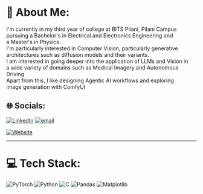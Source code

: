 # 💫 About Me:
I'm currently in my third year of college at BITS Pilani, Pilani Campus <br>
pursuing a Bachelor's in Electrical and Electronics Engineering and <br>
a Master's in Physics.<br>
I'm particularly interested in Computer Vision, particularly generative <br>
architectures such as diffusion models and their variants.<br>
I am interested in going deeper into the application of LLMs and Vision in <br>
a wide variety of domains such as Medical Imagery and Autonomous Driving <br>
Apart from this, I like designing Agentic AI workflows and exploring<br>
image generation with ComfyUI

## 🌐 Socials:
[![LinkedIn](https://img.shields.io/badge/LinkedIn-%230077B5.svg?logo=linkedin&logoColor=white)](https://linkedin.com/in/saksham-gupta-255b30261) 
[![email](https://img.shields.io/badge/Email-D14836?logo=gmail&logoColor=white)](mailto:gsaksham5002@gmail.com)

[![Website](https://img.shields.io/badge/LinkedIn-%230077B5.svg?logo=linkedin&logoColor=white)](https://paganini134.github.io/portfolio/) 




---


# 💻 Tech Stack:
![PyTorch](https://img.shields.io/badge/PyTorch-%23EE4C2C.svg?style=for-the-badge&logo=PyTorch&logoColor=white) 
![Python](https://img.shields.io/badge/python-3670A0?style=for-the-badge&logo=python&logoColor=ffdd54) 
![C](https://img.shields.io/badge/c-%2300599C.svg?style=for-the-badge&logo=c&logoColor=white) 
![Pandas](https://img.shields.io/badge/pandas-%23150458.svg?style=for-the-badge&logo=pandas&logoColor=white) 
![Matplotlib](https://img.shields.io/badge/Matplotlib-%23ffffff.svg?style=for-the-badge&logo=Matplotlib&logoColor=black) 

